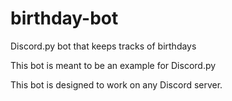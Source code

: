 # birthday-bot
Discord.py bot that keeps tracks of birthdays

This bot is meant to be an example for Discord.py

This bot is designed to work on any Discord server.


